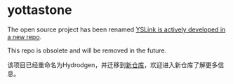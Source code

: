 # yottastone
The open source project has been renamed [YSLink is actively developed in a new repo](https://github.com/yottastone/YSLink).

This repo is obsolete and will be removed in the future.

该项目已经重命名为Hydrodgen，并迁移到[新仓库](https://github.com/yottastone/YSLink)，欢迎进入新仓库了解更多信息。

